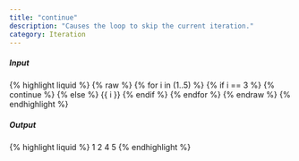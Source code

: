 ```yaml
---
title: "continue"
description: "Causes the loop to skip the current iteration."
category: Iteration
---
```

##### Input
{% highlight liquid %}
{% raw %}
{% for i in (1..5) %}
  {% if i == 3 %}
    {% continue %}
  {% else %}
    {{ i }}
  {% endif %}
{% endfor %}
{% endraw %}
{% endhighlight %}

##### Output
{% highlight liquid %}
1 2 4 5
{% endhighlight %}

